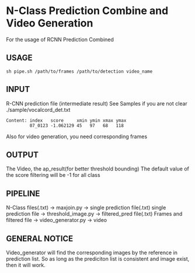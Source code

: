 # N-Class Prediction Combine and Video Generation
For the usage of RCNN Prediction Combined

## USAGE

	sh pipe.sh /path/to/frames /path/to/detection video_name

## INPUT 

R-CNN prediction file (intermediate result)
See Samples if you are not clear ./sample/vocalcord_det.txt

	Content: index 	 score     xmin ymin xmax ymax
		 	 07_0123 -1.062129 45   97   68   118
Also for video generation, you need corresponding frames
## OUTPUT

The Video, the ap_result(for better threshold bounding)
The default value of the score filtering will be -1 for all class

## PIPELINE

N-Class files(.txt) -> maxjoin.py -> single prediction file(.txt)
single prediction file -> threshold_image.py -> filtered_pred file(.txt)
Frames and filtered file -> video_generator.py -> video

## GENERAL NOTICE

Video_generator will find the corresponding images by the reference in prediction list. So as long as the prediciton list is consistent and image exist, then it will work.



